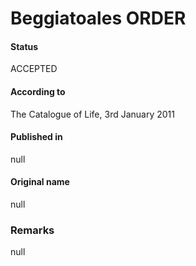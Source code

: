 Beggiatoales ORDER
=======

#### Status
ACCEPTED

#### According to
The Catalogue of Life, 3rd January 2011

#### Published in
null

#### Original name
null

### Remarks
null